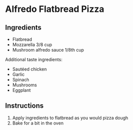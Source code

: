 # Alfredo Flatbread Pizza
## Ingredients
* Flatbread
* Mozzarella 3/8 cup
* Mushroom alfredo sauce 1/8th cup

Additional taste ingredients:
* Sautéed chicken
* Garlic
* Spinach
* Mushrooms
* Eggplant

## Instructions
1. Apply ingredients to flatbread as you would pizza dough
2. Bake for a bit in the oven
